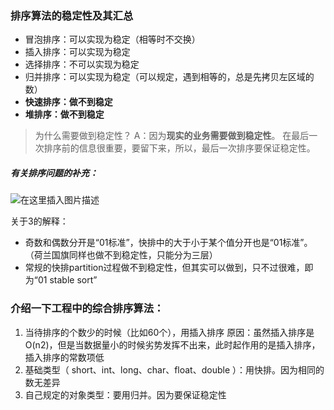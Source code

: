 ### 排序算法的稳定性及其汇总

- 冒泡排序：可以实现为稳定（相等时不交换）
- 插入排序：可以实现为稳定
- 选择排序：不可以实现为稳定
- 归并排序：可以实现为稳定（可以规定，遇到相等的，总是先拷贝左区域的数）
- **快速排序：做不到稳定**
- **堆排序：做不到稳定**

> 为什么需要做到稳定性？
> A：因为**现实的业务需要做到稳定性**。
> 在最后一次排序前的信息很重要，要留下来，所以，最后一次排序要保证稳定性。

##### 有关排序问题的补充：

![在这里插入图片描述](https://img-blog.csdnimg.cn/20210315203311187.png?x-oss-process=image/watermark,type_ZmFuZ3poZW5naGVpdGk,shadow_10,text_aHR0cHM6Ly9ibG9nLmNzZG4ubmV0L2d4MTc4NjQzNzM4MjI=,size_16,color_FFFFFF,t_70)

关于3的解释：

- 奇数和偶数分开是“01标准”，快排中的大于小于某个值分开也是“01标准”。（荷兰国旗同样也做不到稳定性，只能分为三层）
- 常规的快排partition过程做不到稳定性，但其实可以做到，只不过很难，即为“01 stable sort”

### 介绍一下工程中的综合排序算法：

1. 当待排序的个数少的时候（比如60个），用插入排序
    原因：虽然插入排序是O(n2)，但是当数据量小的时候劣势发挥不出来，此时起作用的是插入排序，插入排序的常数项低
2. 基础类型（ short、int、long、char、float、double ）：用快排。因为相同的数无差异
3. 自己规定的对象类型：要用归并。因为要保证稳定性
